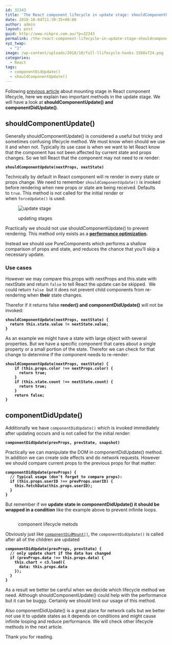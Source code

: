 ```yaml
---
id: 32343
title: 'The React component lifecycle in update stage: shouldComponentUpdate() and componentDidUpdate(): part 2'
date: 2018-10-04T21:39:35+00:00
author: admin
layout: post
guid: http://www.nikpro.com.au/?p=32343
permalink: /the-react-component-lifecycle-in-update-stage-shouldcomponentupdate-and-componentdidupdate-part-2/
xyz_twap:
  - "1"
image: /wp-content/uploads/2018/10/full-llifecycle-hooks-1568x724.png
categories:
  - React
tags:
  - componentDidUpdate()
  - shouldComponentUpdate()
---
```

Following [previous article](http://www.nikpro.com.au/react-component-lifecycle-explained-with-examples-first-part/) about mounting stage in React component lifecycle, here we explain two important methods in the update stage. We will have a look at **shouldComponentUpdate() and componentDidUpdate()**.

## shouldComponentUpdate()

Generally shouldComponentUpdate() is considered a useful but tricky and sometimes confusing lifecycle method. We must know when should we use it and when not. Typically its use case is when we want to let React know that the component has not been affected by current state and props changes. So we tell React that the component may not need to re render:

<pre class="wp-block-preformatted"><strong><code>shouldComponentUpdate(nextProps, nextState)</code></strong></pre>

Technically by default in React component will re render in every state or props change. We need to remember `shouldComponentUpdate()` is invoked before rendering when new props or state are being received. Defaults to `true`. This method is not called for the initial render or when `forceUpdate()` is used.<figure class="wp-block-image">

<img src="http://www.nikpro.com.au/wp-content/uploads/2018/10/lifecycle_props.png" alt="update stage" class="wp-image-32346" srcset="http://testgatsby.local/wp-content/uploads/2018/10/lifecycle_props.png 1020w, http://testgatsby.local/wp-content/uploads/2018/10/lifecycle_props-300x115.png 300w, http://testgatsby.local/wp-content/uploads/2018/10/lifecycle_props-768x295.png 768w" sizes="(max-width: 1020px) 100vw, 1020px" /> <figcaption>updating stages</figcaption></figure> 

Practically we should not use shouldComponentUpdate() to prevent rendering. This method only exists as a **[performance optimization](https://reactjs.org/docs/optimizing-performance.html).** 

Instead we should use PureComponents which performs a shallow comparison of props and state, and reduces the chance that you’ll skip a necessary update.

### Use cases

However we may compare this.props with nextProps and this.state with nextState and return `false` to tell React the update can be skipped.  We could return `false`  but it does not prevent child components from re-rendering when **their** state changes.

Therefor if it returns false **render() and componentDidUpdate()** will not be invoked:

<pre class="wp-block-preformatted"><strong><code>shouldComponentUpdate(nextProps, nextState) {
  return this.state.value != nextState.value;
}</code></strong></pre>

As an example we might have a state with large object with several properties. But we have a specific component that cares about a single property or a small portion of the state. Therefor we can check for that change to determine if the component needs to re-render:

<pre class="wp-block-preformatted"><strong><code>shouldComponentUpdate(nextProps, nextState) {
    if (this.props.color !== nextProps.color) {
      return true;
    }
    if (this.state.count !== nextState.count) {
      return true;
    }
    return false;
}</code></strong></pre>

## componentDidUpdate()

Additionally we have `componentDidUpdate()` which is invoked immediately after updating occurs and is not called for the initial render:

<pre class="wp-block-preformatted"><strong><code>componentDidUpdate(prevProps, prevState, snapshot)</code></strong></pre>

Practically we can manipulate the DOM in componentDidUpdate() method. In addition we can create side effects and do network requests. However we should compare current props to the previous props for that matter:

<pre class="wp-block-preformatted"><strong><code>componentDidUpdate(prevProps) {
  // Typical usage (don't forget to compare props):
  if (this.props.userID !== prevProps.userID) {
    this.fetchData(this.props.userID);
  }
}</code></strong></pre>

But remember if we **update state in componentDidUpdate() it should be wrapped in a condition** like the example above to prevent infinite loops.<figure class="wp-block-image">

<img src="http://www.nikpro.com.au/wp-content/uploads/2018/10/componentlife.png" alt="" class="wp-image-32345" srcset="http://testgatsby.local/wp-content/uploads/2018/10/componentlife.png 975w, http://testgatsby.local/wp-content/uploads/2018/10/componentlife-300x154.png 300w, http://testgatsby.local/wp-content/uploads/2018/10/componentlife-768x395.png 768w" sizes="(max-width: 975px) 100vw, 975px" /> <figcaption>component lifecycle metods</figcaption></figure> 

Obviously just like [`componentDidMount()`](http://www.nikpro.com.au/react-component-lifecycle-explained-with-examples-first-part/), the `componentDidUpdate()` is called after all of the children are updated

<pre class="wp-block-preformatted"><strong><code>componentDidUpdate(prevProps, prevState) {
  // only update chart if the data has changed
  if (prevProps.data !== this.props.data) {
    this.chart = c3.load({
      data: this.props.data
    });
  }
}</code></strong></pre>

As a result we better be careful when we decide which lifecycle method we need. Although shouldComponentUpdate() could help with the performance but it can be buggy. Certainly we should limit our usage of this method.

Also componentDidUpdate() is a great place for network calls but we better not use it to update states as it depends on conditions and might cause infinite looping and reduce performance. We will check other lifecycle methods in the next article.

Thank you for reading.